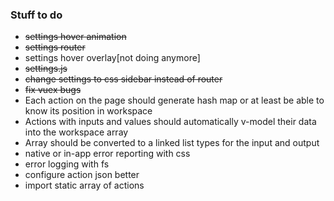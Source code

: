### Stuff to do

 - ~~settings hover animation~~
 - ~~settings router~~
 - settings hover overlay[not doing anymore]
 - ~~settings.js~~
 - ~~change settings to css sidebar instead of router~~
 - ~~fix vuex bugs~~
 - Each action on the page should generate hash map or at least be able to know its position in workspace
 - Actions with inputs and values should automatically v-model their data into the workspace array
 - Array should be converted to a linked list types for the input and output
 - native or in-app error reporting with css
 - error logging with fs
 - configure action json better
 - import static array of actions